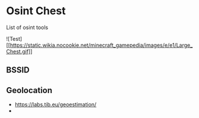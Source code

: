 # Osint Chest
List of osint tools

![Test][[https://static.wikia.nocookie.net/minecraft_gamepedia/images/e/e1/Large_Chest.gif]]
## BSSID
## Geolocation
- https://labs.tib.eu/geoestimation/
- 
